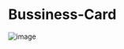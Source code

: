 ﻿# Bussiness-Card
![image](https://user-images.githubusercontent.com/73010664/114913338-18938e00-9def-11eb-93e3-8a5dadcbe584.png)
